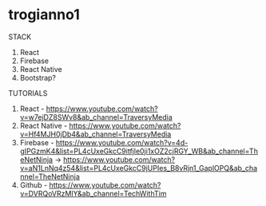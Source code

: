 # trogianno1

STACK
1. React
2. Firebase
3. React Native
4. Bootstrap?

TUTORIALS
1. React - https://www.youtube.com/watch?v=w7ejDZ8SWv8&ab_channel=TraversyMedia
2. React Native - https://www.youtube.com/watch?v=Hf4MJH0jDb4&ab_channel=TraversyMedia
3. Firebase - https://www.youtube.com/watch?v=4d-gIPGzmK4&list=PL4cUxeGkcC9itfjle0ji1xOZ2cjRGY_WB&ab_channel=TheNetNinja -> https://www.youtube.com/watch?v=aN1LnNq4z54&list=PL4cUxeGkcC9jUPIes_B8vRjn1_GaplOPQ&ab_channel=TheNetNinja
4. Github - https://www.youtube.com/watch?v=DVRQoVRzMIY&ab_channel=TechWithTim
